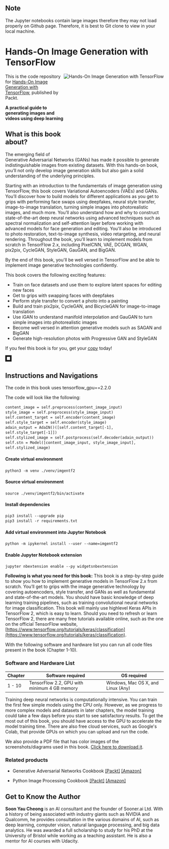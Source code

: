 ## Note
The Jupyter notebooks contain large images therefore they may not load properly on Github page. Therefore, it is best to Git clone to view in your local machine.

# Hands-On Image Generation with TensorFlow

<a href="https://www.packtpub.com/product/hands-on-image-generation-with-tensorflow/9781838826789?utm_source=github&utm_medium=repository&utm_campaign=9781838826789"><img src="https://static.packt-cdn.com/products/9781838826789/cover/smaller" alt="Hands-On Image Generation with TensorFlow" height="256px" align="right"></a>

This is the code repository for [Hands-On Image Generation with TensorFlow](https://www.packtpub.com/product/hands-on-image-generation-with-tensorflow/9781838826789?utm_source=github&utm_medium=repository&utm_campaign=9781838826789), published by Packt.

**A practical guide to generating images and videos using deep learning**

## What is this book about?
The emerging field of Generative Adversarial Networks (GANs) has made it possible to generate indistinguishable images from existing datasets. With this hands-on book, you’ll not only develop image generation skills but also gain a solid understanding of the underlying principles.

Starting with an introduction to the fundamentals of image generation using TensorFlow, this book covers Variational Autoencoders (VAEs) and GANs. You’ll discover how to build models for different applications as you get to grips with performing face swaps using deepfakes, neural style transfer, image-to-image translation, turning simple images into photorealistic images, and much more. You’ll also understand how and why to construct state-of-the-art deep neural networks using advanced techniques such as spectral normalization and self-attention layer before working with advanced models for face generation and editing. You'll also be introduced to photo restoration, text-to-image synthesis, video retargeting, and neural rendering. Throughout the book, you’ll learn to implement models from scratch in TensorFlow 2.x, including PixelCNN, VAE, DCGAN, WGAN, pix2pix, CycleGAN, StyleGAN, GauGAN, and BigGAN.

By the end of this book, you'll be well versed in TensorFlow and be able to implement image generative technologies confidently.


This book covers the following exciting features: 
* Train on face datasets and use them to explore latent spaces for editing new faces
* Get to grips with swapping faces with deepfakes
* Perform style transfer to convert a photo into a painting
* Build and train pix2pix, CycleGAN, and BicycleGAN for image-to-image translation
* Use iGAN to understand manifold interpolation and GauGAN to turn simple images into photorealistic images
* Become well versed in attention generative models such as SAGAN and BigGAN
* Generate high-resolution photos with Progressive GAN and StyleGAN

If you feel this book is for you, get your [copy](https://www.amazon.com/dp/B08LVL4FPN) today!

<a href="https://www.packtpub.com/?utm_source=github&utm_medium=banner&utm_campaign=GitHubBanner"><img src="https://raw.githubusercontent.com/PacktPublishing/GitHub/master/GitHub.png" alt="https://www.packtpub.com/" border="5" /></a>

## Instructions and Navigations
The code in this book uses tensorflow_gpu==2.2.0

The code will look like the following:
```
content_image = self.preprocess(content_image_input)
style_image = self.preprocess(style_image_input)
self.content_target = self.encoder(content_image)
self.style_target = self.encoder(style_image)
adain_output = AdaIN()([self.content_target[-1], self.style_target[-1]])
self.stylized_image = self.postprocess(self.decoder(adain_output))
self.stn = Model([content_image_input, style_image_input], self.stylized_image)

```
#### Create virtual environment
```python3 -m venv ./venv/imgentf2```

#### Source virtual environment
```source ./venv/imgentf2/bin/activate```

#### Install dependencies
```
pip3 install --upgrade pip
pip3 install -r requirements.txt
```

#### Add virtual environment into Jupyter Notebook
```python -m ipykernel install --user --name=imgentf2```

#### Enable Jupyter Notebook extension
```jupyter nbextension enable --py widgetsnbextension```

**Following is what you need for this book:**
This book is a step-by-step guide to show you how to implement generative models in TensorFlow 2.x from scratch. You’ll get to grips with the image generative technology by covering autoencoders, style transfer, and GANs as well as fundamental and state-of-the-art models. You should have basic knowledge of deep learning training pipelines, such as training convolutional neural networks for image classification. This book will mainly use highlevel Keras APIs in TensorFlow 2, which is easy to learn. Should you need to refresh or learn TensorFlow 2, there are many free tutorials available online, such as the one on the official TensorFlow website, [https://www.tensorflow.org/tutorials/keras/classification](https://www.tensorflow.org/tutorials/keras/classification).

With the following software and hardware list you can run all code files present in the book (Chapter 1-10).

### Software and Hardware List

| Chapter  | Software required                                                                    | OS required                        |
| -------- | -------------------------------------------------------------------------------------| -----------------------------------|
| 1 - 10   |   TensorFlow 2.2, GPU with minimum 4 GB memory                                       | Windows, Mac OS X, and Linux (Any) |

Training deep neural networks is computationally intensive. You can train the first few simple models using the CPU only. However, as we progress to more complex models and datasets in later chapters, the model training could take a few days before you start to see satisfactory results. To get the most out of this book, you should have access to the GPU to accelerate the model training time. There are also free cloud services, such as Google's Colab, that provide GPUs on which you can upload and run the code. 


We also provide a PDF file that has color images of the screenshots/diagrams used in this book. [Click here to download it](https://static.packt-cdn.com/downloads/9781838826789_ColorImages.pdf).


### Related products <Other books you may enjoy>
* Generative Adversarial Networks Cookbook [[Packt]](https://www.packtpub.com/product/generative-adversarial-networks-cookbook/9781789139907) [[Amazon]](https://www.amazon.com/dp/1789139902)

* Python Image Processing Cookbook [[Packt]](https://www.packtpub.com/product/python-image-processing-cookbook/9781789537147) [[Amazon]](https://www.amazon.com/dp/1789537142)

## Get to Know the Author
**Soon Yau Cheong** is an AI consultant and the founder of Sooner.ai Ltd. With a history of being associated with industry giants such as NVIDIA and Qualcomm, he provides consultation in the various domains of AI, such as deep learning, computer vision, natural language processing, and big data analytics. He was awarded a full scholarship to study for his PhD at the University of Bristol while working as a teaching assistant. He is also a mentor for AI courses with Udacity.




